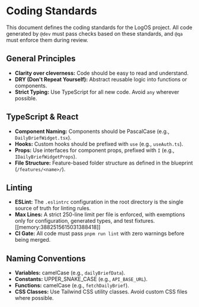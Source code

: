 # Coding Standards

This document defines the coding standards for the LogOS project. All code generated by `@dev` must pass checks based on these standards, and `@qa` must enforce them during review.

## General Principles
- **Clarity over cleverness:** Code should be easy to read and understand.
- **DRY (Don't Repeat Yourself):** Abstract reusable logic into functions or components.
- **Strict Typing:** Use TypeScript for all new code. Avoid `any` wherever possible.

## TypeScript & React
- **Component Naming:** Components should be PascalCase (e.g., `DailyBriefWidget.tsx`).
- **Hooks:** Custom hooks should be prefixed with `use` (e.g., `useAuth.ts`).
- **Props:** Use interfaces for component props, prefixed with `I` (e.g., `IDailyBriefWidgetProps`).
- **File Structure:** Feature-based folder structure as defined in the blueprint (`/features/<name>/`).

## Linting
- **ESLint:** The `.eslintrc` configuration in the root directory is the single source of truth for linting rules.
- **Max Lines:** A strict 250-line limit per file is enforced, with exemptions only for configuration, generated types, and test fixtures. [[memory:3882515615031388418]]
- **CI Gate:** All code must pass `pnpm run lint` with zero warnings before being merged.

## Naming Conventions
- **Variables:** camelCase (e.g., `dailyBriefData`).
- **Constants:** UPPER_SNAKE_CASE (e.g., `API_BASE_URL`).
- **Functions:** camelCase (e.g., `fetchDailyBrief`).
- **CSS Classes:** Use Tailwind CSS utility classes. Avoid custom CSS files where possible. 